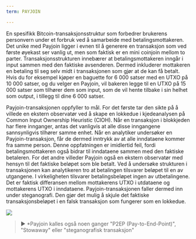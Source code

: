 ```yaml
---
term: PAYJOIN

---
```

En spesifikk Bitcoin-transaksjonsstruktur som forbedrer brukerens personvern under et forbruk ved å samarbeide med betalingsmottakeren. Det unike med Payjoin ligger i evnen til å generere en transaksjon som ved første øyekast ser vanlig ut, men som faktisk er en mini coinjoin mellom to parter. Transaksjonsstrukturen innebærer at betalingsmottakeren inngår i input sammen med den faktiske avsenderen. Dermed inkluderer mottakeren en betaling til seg selv midt i transaksjonen som gjør at de kan få betalt. Hvis du for eksempel kjøper en baguette for 6 000 satser med en UTXO på 10 000 satser, og du velger en Payjoin, vil bakeren legge til en UTXO på 15 000 satser som tilhører dem som input, som de vil hente tilbake i sin helhet som output, i tillegg til dine 6 000 satser.

Payjoin-transaksjonen oppfyller to mål. For det første tar den sikte på å villede en ekstern observatør ved å skape en lokkedue i kjedeanalysen på Common Input Ownership Heuristic (CIOH). Når en transaksjon i blokkjeden har flere innganger, antas det vanligvis at alle disse inngangene sannsynligvis tilhører samme enhet. Når en analytiker undersøker en Payjoin-transaksjon, får de dermed inntrykk av at alle inndataene kommer fra samme person. Denne oppfatningen er imidlertid feil, fordi betalingsmottakeren også bidrar til inndataene sammen med den faktiske betaleren. For det andre villeder Payjoin også en ekstern observatør med hensyn til det faktiske beløpet som ble betalt. Ved å undersøke strukturen i transaksjonen kan analytikeren tro at betalingen tilsvarer beløpet til en av utgangene. I virkeligheten tilsvarer betalingsbeløpet ingen av utbetalingene. Det er faktisk differansen mellom mottakerens UTXO i utdataene og mottakerens UTXO i inndataene. Payjoin-transaksjonen faller dermed inn under steganografi. Den gjør det mulig å skjule det faktiske transaksjonsbeløpet i en falsk transaksjon som fungerer som en lokkedue.

![](../../dictionnaire/assets/14.webp)

> ► *Payjoin kalles også noen ganger "P2EP (Pay-to-End-Point)", "Stowaway" eller "steganografisk transaksjon"